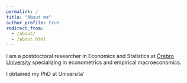 ```yaml
---
permalink: /
title: "About me"
author_profile: true
redirect_from: 
  - /about/
  - /about.html
---
```


I am a postdoctoral researcher in Economics and Statistics at [Örebro University](https://www.oru.se/) specializing in econometrics and empirical macroeconomics. 

I obtained my PhD at Universita' 

